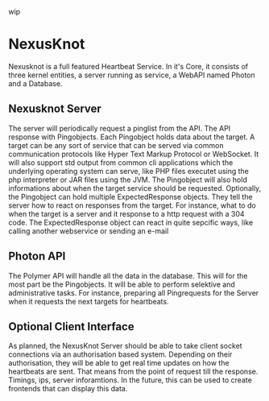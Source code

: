 wip
# NexusKnot
Nexusknot is a full featured Heartbeat Service. In it's Core, it consists of three kernel entities, a server running as service, a WebAPI named Photon and a Database.

## Nexusknot Server
The server will periodically request a pinglist from the API. The API response with Pingobjects. Each Pingobject holds data about the target. A target can be any sort of service that can be served via common communication protocols like Hyper Text Markup Protocol or WebSocket. It will also support std output from common cli applications which the underlying operating system can serve, like PHP files executet using the php interpreter or JAR files using the JVM.
The Pingobject will also hold informations about when the target service should be requested. Optionally, the Pingobject can hold multiple ExpectedResponse objects. They tell the server how to react on responses from the target. For instance, what to do when the target is a server and it response to a http request with a 304 code. The ExpectedResponse object can react in quite sepcific ways, like calling another webservice or sending an e-mail

## Photon API
The Polymer API will handle all the data in the database. This will for the most part be the Pingobjects. It will be able to perform selektive and administrative tasks. For instance, preparing all Pingrequests for the Server when it requests the next targets for heartbeats.

## Optional Client Interface
As planned, the NexusKnot Server should be able to take client socket connections via an authorisation based system. Depending on their authorisation, they will be able to get real time updates on how the heartbeats are sent. That means from the point of request till the response. Timings, ips, server inforamtions. In the future, this can be used to create frontends that can display this data.
